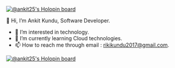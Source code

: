 [![@ankit25's Holopin board](https://holopin.io/api/user/board?user=ankit25)](https://holopin.io/@ankit25)

👋 Hi, I’m Ankit Kundu, Software Developer.
- 👀 I’m interested in technology.
- 🌱 I’m currently learning Cloud technologies.
- 📫 How to reach me through email : rikikundu2017@gmail.com.

<!---
Ankit12453/Ankit12453 is a ✨ special ✨ repository because its `README.md` (this file) appears on your GitHub profile.
You can click the Preview link to take a look at your changes.
--->
[![@ankit25's Holopin board](https://holopin.io/api/user/board?user=ankit25)](https://holopin.io/@ankit25)
